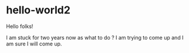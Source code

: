 # hello-world2
Hello folks!

I am stuck for two years now as what to do ?
I am trying to come up and I am sure I will come up.
